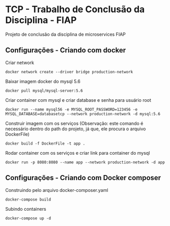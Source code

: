 # TCP - Trabalho de Conclusão da Disciplina - FIAP

Projeto de conclusão da disciplina de microservices FIAP

<h2>Configurações - Criando com docker</h2>

Criar network
```
docker network create --driver bridge production-network
```
Baixar imagem docker do mysql 5.6

```
docker pull mysql/mysql-server:5.6
```
Criar container com mysql e criar database e senha para usuário root
```
docker run --name mysql56 -e MYSQL_ROOT_PASSWORD=123456 -e MYSQL_DATABASE=databasetcp --network production-network -d mysql:5.6
```

Construir imagem com os serviços (Observação: este comando é necessário dentro do path do projeto, já que, ele procura o arquivo DockerFile)
```
docker build -f DockerFile -t app .
```

Rodar container com os serviços e criar link para container do mysql
```
docker run -p 8080:8080 --name app --network production-network -d app
```


<h2>Configurações - Criando com Docker composer</h2>

Construindo pelo arquivo docker-composer.yaml

```
docker-compose build
```

Subindo containers
```
docker-compose up -d
```
